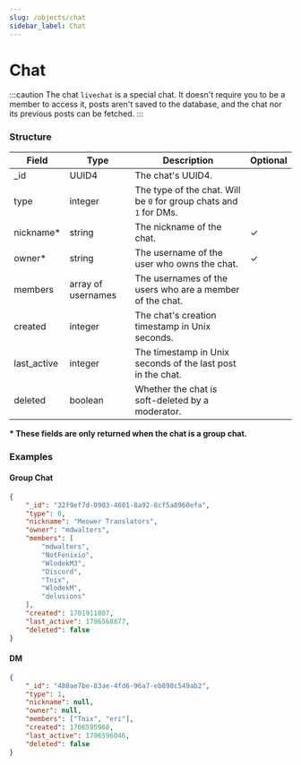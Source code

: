 ```yaml
---
slug: /objects/chat
sidebar_label: Chat
---
```


# Chat

:::caution
The chat `livechat` is a special chat. It doesn't require you to be a member to access it, posts aren't saved to the database, and the chat nor its previous posts can be fetched.
:::

### Structure

<!-- prettier-ignore-start -->
| Field | Type | Description | Optional |
| - | - | - | - |
| _id | UUID4 | The chat's UUID4. | |
| type | integer | The type of the chat. Will be `0` for group chats and `1` for DMs. | |
| nickname* | string | The nickname of the chat. | ✓ |
| owner* | string | The username of the user who owns the chat. | ✓ |
| members | array of usernames | The usernames of the users who are a member of the chat. |
| created | integer | The chat's creation timestamp in Unix seconds. | |
| last_active | integer | The timestamp in Unix seconds of the last post in the chat. | |
| deleted | boolean | Whether the chat is soft-deleted by a moderator. | |
<!-- prettier-ignore-end -->

**\* These fields are only returned when the chat is a group chat.**

### Examples

#### Group Chat

```json
{
	"_id": "32f9ef7d-0903-4601-8a92-8cf5a8960efa",
	"type": 0,
	"nickname": "Meower Translators",
	"owner": "mdwalters",
	"members": [
		"mdwalters",
		"NotFenixio",
		"WlodekM3",
		"Discord",
		"Tnix",
		"WlodekM",
		"delusions"
	],
	"created": 1701911007,
	"last_active": 1706568877,
	"deleted": false
}
```

#### DM

```json
{
	"_id": "480ae7be-83ae-4fd6-96a7-eb898c549ab2",
	"type": 1,
	"nickname": null,
	"owner": null,
	"members": ["Tnix", "eri"],
	"created": 1706595968,
	"last_active": 1706596046,
	"deleted": false
}
```
